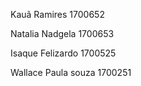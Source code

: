 Kauã Ramires 1700652

Natalia Nadgela 1700653

Isaque Felizardo 1700525

Wallace Paula souza 1700251
